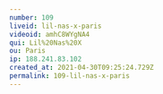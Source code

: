 ```yaml
---
number: 109
liveid: lil-nas-x-paris
videoid: amhC8WYgNA4
qui: Lil%20Nas%20X
ou: Paris
ip: 188.241.83.102
created_at: 2021-04-30T09:25:24.729Z
permalink: 109-lil-nas-x-paris
---
```

